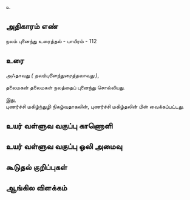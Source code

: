 உ


## அதிகாரம் எண்

நலம் புனைந்து உரைத்தல் - பாயிரம் - 112	
## உரை

அஃதாவது _( நலம்புனைந்துரைத்தலாவது )_,  

தலைமகன் தலைமகள் நலத்தைப் புனைந்து சொல்லியது.  

இது,  
புணர்ச்சி மகிழ்ந்துழி நிகழ்வதாகலின்,
புணர்ச்சி மகிழ்தலின் பின் வைக்கப்பட்டது.

## உயர் வள்ளுவ வகுப்பு காணொளி


## உயர் வள்ளுவ வகுப்பு ஒலி அமைவு 


## கூடுதல் குறிப்புகள்


## ஆங்கில விளக்கம்

